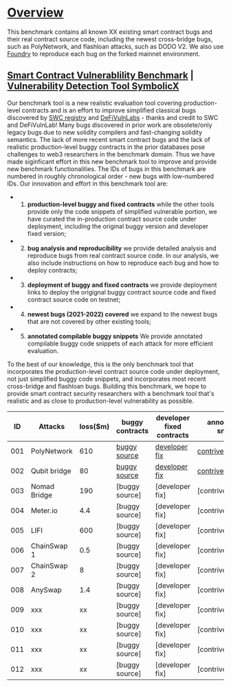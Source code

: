 # [Overview](https://github.com/sallywang147/attackDB/edit/webpage)

This benchmark contains all known XX existing smart contract bugs and their real contract source code, including the newest cross-bridge bugs, such as PolyNetwork, and flashloan attacks, such as DODO V2. We also use [Foundry](https://github.com/foundry-rs/foundry) to reproduce each bug on the forked mainnet environment. 

## [Smart Contract Vulnerablility Benchmark](https://github.com/sallywang147/attackDB) | [Vulnerability Detection Tool SymbolicX](https://github.com/sallywang147/symbolicX)

Our benchmark tool is a new realistic evaluation tool covering production-level contracts and is an effort to improve simplified classical bugs discovered by [SWC registry](https://github.com/SmartContractSecurity/SWC-registry) and [DeFiVulnLabs](https://github.com/SunWeb3Sec/DeFiVulnLabs) - thanks and credit to SWC and DeFiVulnLab! Many bugs discovered in prior work are obsolete/only legacy bugs due to new solidity compilers and fast-changing solidity semantics. The lack of more recent smart contract bugs and the lack of realistic production-level buggy contracts in the prior databases pose challenges to web3 researchers in the benchmark domain. Thus we have made siginficant effort in this new benchmark tool to improve and provide new benchmark functionalities.  The IDs of bugs in this benchmark are numbered in roughly chronological order - new bugs with low-numbered IDs. Our innovation and effort in this benchmark tool are:
- 1) **production-level buggy and fixed contracts** while the other tools provide only the code snippets of simplified vulnerable portion, we have curated the in-production contract source code under deployment, including the original buggy version and developer fixed version; 
- 2) **bug analysis and reproducibility** we provide detailed analysis and reproduce bugs from real contract source code. In our analysis, we also include instructions on how to reproduce each bug and how to deploy contracts; 
- 3) **deployment of buggy and fixed contracts** we provide deployment links to deploy the origignal buggy contract source code and fixed contract source code on testnet; 
- 4) **newest bugs (2021-2022) covered** we expand to the newest bugs that are not covered by other existing tools;
- 5) **annotated compilable buggy snippets** We provide annotated compilable buggy code snippets of each attack for more efficient evaluation.

To the best of our knowledge, this is the only benchmark tool that incorporates the production-level contract source code under deployment, not just simplified buggy code snippets, and incorporates most recent cross-bridge and flashloan bugs. Building this benchmark, we hope to provide smart contract security researchers with a benchmark tool that's realistic and as close to production-level vulnerability as possible. 


|ID  | Attacks       |loss($m)|buggy contracts | developer fixed contracts |annotated bug snippets  |reproduced bugs |  analysis|
|--- | ------------- |------- | ---------------- |-------------------|-------------------------| ---|---|
|001 | PolyNetwork   |   610  | [buggy source](https://github.com/polynetwork/eth-contracts/tree/c9212e4199432b0ea6e0defff390e804afe07a32)  | [developer fix](https://github.com/polynetwork/eth-contracts/tree/d491578ef9e49468e7e8d6011014040857ee5d77)     | [contrivedbug1.sol](https://github.com/sallywang147/attackDB/blob/main/polyattack/contrived.sol)                     |[bug vector1](https://github.com/sallywang147/attackDB/blob/main/polyattack/attack_vector.sol)|[Polynetwork Attack](https://github.com/sallywang147/attackDB/tree/main/polyattack)|
|002 | Qubit bridge  |   80   | [buggy source](https://github.com/ChainSafe/chainbridge-solidity/tree/cbfaf9c5d74486447e80a587acc2cd4457002ab3)               | [developer fix](https://github.com/ChainSafe/chainbridge-solidity/tree/2f29dd714a09f075bf6454518a1e57a6e5d55018)               | [contrivedbug2.sol](https://github.com/sallywang147/attackDB/blob/main/qbridgeattack/contrived.sol)                     | [bug vector2](https://github.com/sallywang147/attackDB/blob/main/qbridgeattack/attack_vector.sol) |[Qbridge Attack](https://github.com/sallywang147/attackDB/tree/main/qbridgeattack) |
|003 | Nomad Bridge  |   190  | [buggy source]               | [developer fix]               | [contrivedbug3.sol]                     | [bug vector2] |[Qbridge Attack] |
|004 | Meter.io      |   4.4  | [buggy source]               | [developer fix]               | [contrivedbug4.sol]                     | [bug vector2] |[Qbridge Attack] |
|005 | LIFI          |   600  |[buggy source]               | [developer fix]               | [contrivedbug5.sol]                     | [bug vector2] |[Qbridge Attack] |
|006 | ChainSwap 1   |   0.5  |[buggy source]               | [developer fix]               | [contrivedbug6.sol]                     | [bug vector2] |[Qbridge Attack] |
|007 | ChainSwap 2   |   8    | [buggy source]               | [developer fix]               | [contrivedbug7.sol]                     | [bug vector2] |[Qbridge Attack] |
|008 | AnySwap  |   1.4   | [buggy source]               | [developer fix]               | [contrivedbug8.sol]                     | [bug vector8] |[AnySwap Attack] |
|009 | xxx  |   xx   | [buggy source]               | [developer fix]               | [contrivedbug9.sol]                     | [bug vector9] |[xxx Attack] |
|010 | xxx  |   xx   | [buggy source]               | [developer fix]               | [contrivedbug10.sol]                     | [bug vector10] |[xxx Attack] |
|011 | xxx  |   xx   | [buggy source]               | [developer fix]               | [contrivedbug11.sol]                     | [bug vector11] |[xxx Attack] |
|012 | xxx  |   xx   | [buggy source]               | [developer fix]               | [contrivedbug12.sol]                     | [bug vector12] |[xxx Attack] |
